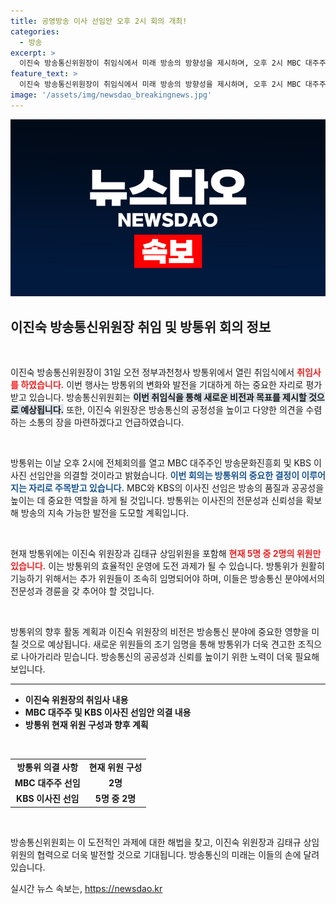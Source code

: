 ```yaml
---
title: 공영방송 이사 선임안 오후 2시 회의 개최!
categories:
  - 방송
excerpt: >
  이진숙 방송통신위원장이 취임식에서 미래 방송의 방향성을 제시하며, 오후 2시 MBC 대주주 및 KBS 이사진 선임안 의결을 예고했습니다. 방통위 개편의 첫 걸음이 주목받고 있습니다! 클릭해서 자세히 알아보세요!
feature_text: >
  이진숙 방송통신위원장이 취임식에서 미래 방송의 방향성을 제시하며, 오후 2시 MBC 대주주 및 KBS 이사진 선임안 의결을 예고했습니다. 방통위 개편의 첫 걸음이 주목받고 있습니다! 클릭해서 자세히 알아보세요!
image: '/assets/img/newsdao_breakingnews.jpg'
---
```


<p><img src="/assets/img/newsdao_breakingnews.jpg" alt="ontimetimes 속보" /></p>

<h2 data-ke-size="size26">이진숙 방송통신위원장 취임 및 방통위 회의 정보</h2>

<p data-ke-size="size16">&nbsp;</p> 

<p>이진숙 방송통신위원장이 31일 오전 정부과천청사 방통위에서 열린 취임식에서 <b><span style="color: #ee2323;">취임사를 하였습니다.</span></b> 이번 행사는 방통위의 변화와 발전을 기대하게 하는 중요한 자리로 평가받고 있습니다. 방송통신위원회는 <b><span style="background-color: #21538527;">이번 취임식을 통해 새로운 비전과 목표를 제시할 것으로 예상됩니다.</span></b> 또한, 이진숙 위원장은 방송통신의 공정성을 높이고 다양한 의견을 수렴하는 소통의 장을 마련하겠다고 언급하였습니다. </p>

<p data-ke-size="size16">&nbsp;</p>

<p>방통위는 이날 오후 2시에 전체회의를 열고 MBC 대주주인 방송문화진흥회 및 KBS 이사진 선임안을 의결할 것이라고 밝혔습니다. <b><span style="color: #1a5490;">이번 회의는 방통위의 중요한 결정이 이루어지는 자리로 주목받고 있습니다.</span></b> MBC와 KBS의 이사진 선임은 방송의 품질과 공공성을 높이는 데 중요한 역할을 하게 될 것입니다. 방통위는 이사진의 전문성과 신뢰성을 확보해 방송의 지속 가능한 발전을 도모할 계획입니다.</p>

<p data-ke-size="size16">&nbsp;</p>

<p>현재 방통위에는 이진숙 위원장과 김태규 상임위원을 포함해 <b><span style="color: #ee2323;">현재 5명 중 2명의 위원만 있습니다.</span></b> 이는 방통위의 효율적인 운영에 도전 과제가 될 수 있습니다. 방통위가 원활히 기능하기 위해서는 추가 위원들이 조속히 임명되어야 하며, 이들은 방송통신 분야에서의 전문성과 경륜을 갖 추어야 할 것입니다. </p>

<p data-ke-size="size16">&nbsp;</p>

<p>방통위의 향후 활동 계획과 이진숙 위원장의 비전은 방송통신 분야에 중요한 영향을 미칠 것으로 예상됩니다. 새로운 위원들의 조기 임명을 통해 방통위가 더욱 견고한 조직으로 나아가리라 믿습니다. 방송통신의 공공성과 신뢰를 높이기 위한 노력이 더욱 필요해 보입니다.</p>

<hr>

<ul>
    <li><b>이진숙 위원장의 취임사 내용</b></li>
    <li><b>MBC 대주주 및 KBS 이사진 선임안 의결 내용</b></li>
    <li><b>방통위 현재 위원 구성과 향후 계획</b></li>
</ul>

<p data-ke-size="size16">&nbsp;</p>

<table style="width: 100%;">
    <tr>
        <td style="text-align: center; height: 17px;"><b>방통위 의결 사항</b></td>
        <td style="text-align: center; height: 17px;"><b>현재 위원 구성</b></td>
    </tr>
    <tr>
        <td style="text-align: center; height: 17px;"><b>MBC 대주주 선임</b></td>
        <td style="text-align: center; height: 17px;"><b>2명</b></td>
    </tr>
    <tr>
        <td style="text-align: center; height: 17px;"><b>KBS 이사진 선임</b></td>
        <td style="text-align: center; height: 17px;"><b>5명 중 2명</b></td>
    </tr>
</table>

<p data-ke-size="size16">&nbsp;</p> 

<p>방송통신위원회는 이 도전적인 과제에 대한 해법을 찾고, 이진숙 위원장과 김태규 상임위원의 협력으로 더욱 발전할 것으로 기대됩니다. 방송통신의 미래는 이들의 손에 달려있습니다.</p>
실시간 뉴스 속보는, <a href="https://newsdao.kr" rel="dofollow">https://newsdao.kr</a>


